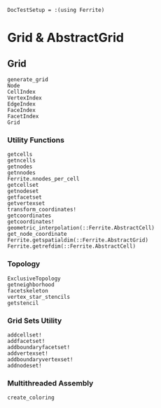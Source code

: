 ```@meta
DocTestSetup = :(using Ferrite)
```

# Grid & AbstractGrid

## Grid

```@docs
generate_grid
Node
CellIndex
VertexIndex
EdgeIndex
FaceIndex
FacetIndex
Grid
```

### Utility Functions

```@docs
getcells
getncells
getnodes
getnnodes
Ferrite.nnodes_per_cell
getcellset
getnodeset
getfacetset
getvertexset
transform_coordinates!
getcoordinates
getcoordinates!
geometric_interpolation(::Ferrite.AbstractCell)
get_node_coordinate
Ferrite.getspatialdim(::Ferrite.AbstractGrid)
Ferrite.getrefdim(::Ferrite.AbstractCell)
```

### Topology

```@docs
ExclusiveTopology
getneighborhood
facetskeleton
vertex_star_stencils
getstencil
```

### Grid Sets Utility

```@docs
addcellset!
addfacetset!
addboundaryfacetset!
addvertexset!
addboundaryvertexset!
addnodeset!
```

### Multithreaded Assembly
```@docs
create_coloring
```
